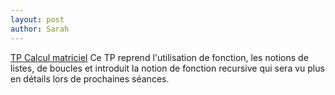 ```yaml
---
layout: post
author: Sarah
---
```

[TP Calcul matriciel](/assets/tpalgo-calcmat.pdf)
Ce TP reprend l'utilisation de fonction, les notions de listes, de boucles et introduit la notion de fonction recursive qui sera vu plus en détails lors de prochaines séances.

